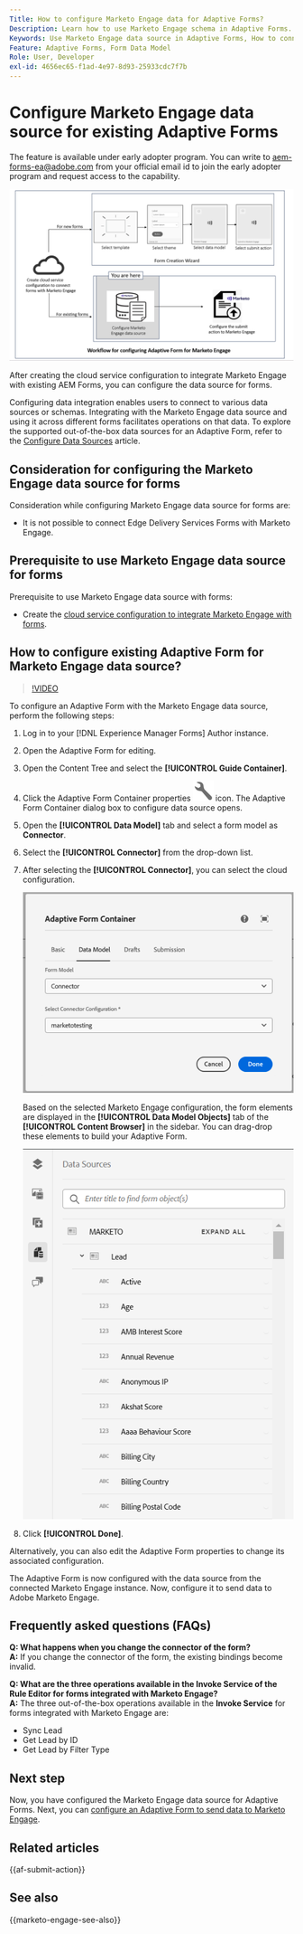 ```yaml
---
Title: How to configure Marketo Engage data for Adaptive Forms?
Description: Learn how to use Marketo Engage schema in Adaptive Forms.
Keywords: Use Marketo Engage data source in Adaptive Forms, How to connect a Marketo instance data source with form? , Connect a form to Marketo.
Feature: Adaptive Forms, Form Data Model
Role: User, Developer
exl-id: 4656ec65-f1ad-4e97-8d93-25933cdc7f7b
---
```

# Configure Marketo Engage data source for existing Adaptive Forms

<span class="preview"> The feature is available under early adopter program. You can write to aem-forms-ea@adobe.com from your official email id to join the early adopter program and request access to the capability. </span>

![Workflow](/help/forms/assets/workflow-marketo-2.png)

After creating the cloud service configuration to integrate Marketo Engage with existing AEM Forms, you can configure the data source for forms.

Configuring data integration enables users to connect to various data sources or schemas. Integrating with the Marketo Engage data source and using it across different forms facilitates operations on that data. To explore the supported out-of-the-box data sources for an Adaptive Form, refer to the [Configure Data Sources](/help/forms/configure-data-sources.md) article.

## Consideration for configuring the Marketo Engage data source for forms

Consideration while configuring Marketo Engage data source for forms are:

* It is not possible to connect Edge Delivery Services Forms with Marketo Engage.

## Prerequisite to use Marketo Engage data source for forms

Prerequisite to use Marketo Engage data source with forms:

* Create the [cloud service configuration to integrate Marketo Engage with forms](/help/forms/integrate-form-to-marketo-engage.md).

## How to configure existing Adaptive Form for Marketo Engage data source?

>[!VIDEO](https://video.tv.adobe.com/v/3442871/marketo-aem-forms-aem-marketo-engage)

To configure an Adaptive Form with the Marketo Engage data source, perform the following steps:
1. Log in to your [!DNL Experience Manager Forms] Author instance. 

2. Open the Adaptive Form for editing.
3. Open the Content Tree and select the **[!UICONTROL Guide Container]**. 
4. Click the Adaptive Form Container properties ![Adaptive Form Container properties](/help/forms/assets/configure-icon.svg) icon. The Adaptive Form Container dialog box to configure data source opens. 
5. Open the **[!UICONTROL Data Model]** tab and select a form model as **Connector**.
6. Select the **[!UICONTROL Connector]** from the drop-down list. 

7. After selecting the **[!UICONTROL Connector]**, you can select the cloud configuration.

    ![Select Marketo Connector](/help/forms/assets/select-marketo-connector.png)

    Based on the selected Marketo Engage configuration, the form elements are displayed in the **[!UICONTROL Data Model Objects]** tab of the **[!UICONTROL Content Browser]** in the sidebar. You can drag-drop these elements to build your Adaptive Form.

    ![Marketo Data Source](/help/forms/assets/marketo-engage-data-source.png)

8. Click **[!UICONTROL Done]**.
   
Alternatively, you can also edit the Adaptive Form properties to change its associated configuration.

The Adaptive Form is now configured with the data source from the connected Marketo Engage instance. Now, configure it to send data to Adobe Marketo Engage.

## Frequently asked questions (FAQs)

**Q: What happens when you change the connector of the form?**  
    **A:** If you change the connector of the form, the existing bindings become invalid.

**Q: What are the three operations available in the Invoke Service of the Rule Editor for forms integrated with Marketo Engage?**  
    **A:** The three out-of-the-box operations available in the **Invoke Service** for forms integrated with Marketo Engage are:
* Sync Lead
* Get Lead by ID
* Get Lead by Filter Type

## Next step

Now, you have configured the Marketo Engage data source for Adaptive Forms. Next, you can [configure an Adaptive Form to send data to Marketo Engage](/help/forms/submit-adaptive-form-to-marketo-engage.md).

## Related articles

{{af-submit-action}}

## See also

{{marketo-engage-see-also}}

